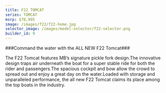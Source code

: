 ```yaml
---
title: F22 TOMCAT
series: TOMCAT
msrp: $78,995
image: /images/f22/f22-home.jpg
selector_image: /images/model-selector/f22-selector.png
builder_id: 9
---
```

###Command the water with the ALL NEW F22 Tomcat###

The F22 Tomcat features MB’s signature pickle fork design.The innovative design traps air underneath the boat for a super stable ride for both the rider and passengers.The spacious cockpit and bow allow the crowd to spread out and enjoy a great day on the water.Loaded with storage and unparalleled performance, the all new F22 Tomcat claims its place among the top boats in the industry.
